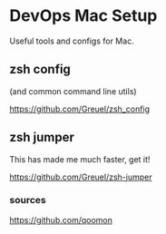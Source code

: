 # DevOps Mac Setup
Useful tools and configs for Mac.

## zsh config
(and common command line utils)

https://github.com/Greuel/zsh_config

## zsh jumper
This has made me much faster, get it!

https://github.com/Greuel/zsh-jumper

### sources
https://github.com/qoomon

